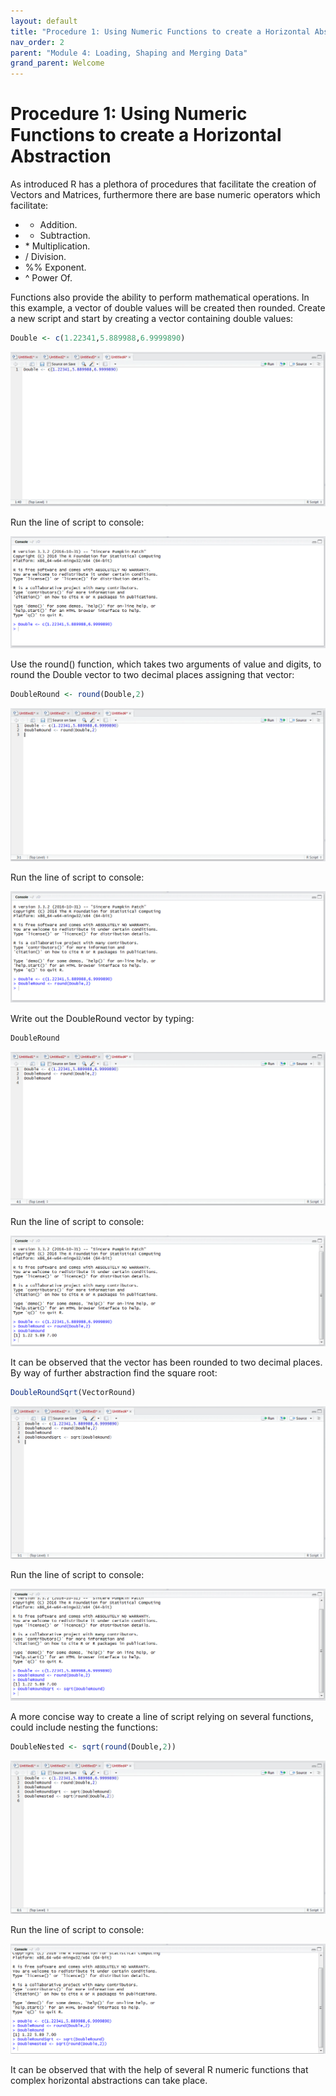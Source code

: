```yaml
---
layout: default
title: "Procedure 1: Using Numeric Functions to create a Horizontal Abstraction"
nav_order: 2
parent: "Module 4: Loading, Shaping and Merging Data"
grand_parent: Welcome
---
```


# Procedure 1: Using Numeric Functions to create a Horizontal Abstraction

As introduced R has a plethora of procedures that facilitate the creation of Vectors and Matrices, furthermore there are base numeric operators which facilitate:

* + Addition.
* - Subtraction.
* \* Multiplication.
* / Division.
* %% Exponent.
* ^ Power Of.

Functions also provide the ability to perform mathematical operations.  In this example, a vector of double values will be created then rounded.  Create a new script and start by creating a vector containing double values:

``` r
Double <- c(1.22341,5.889988,6.9999890)
```

![img.png](img.png)

Run the line of script to console:

![img_1.png](img_1.png)

Use the round() function,  which takes two arguments of value and digits, to round the Double vector to two decimal places assigning that vector:

``` r
DoubleRound <- round(Double,2)
```

![img_2.png](img_2.png)

Run the line of script to console:

![img_3.png](img_3.png)

Write out the DoubleRound vector by typing:

``` r
DoubleRound
```

![img_4.png](img_4.png)

Run the line of script to console:

![img_5.png](img_5.png)

It can be observed that the vector has been rounded to two decimal places.  By way of further abstraction find the square root:

``` r
DoubleRoundSqrt(VectorRound)
```

![img_6.png](img_6.png)

Run the line of script to console:

![img_7.png](img_7.png)

A more concise way to create a line of script relying on several functions, could include nesting the functions:

``` r
DoubleNested <- sqrt(round(Double,2))
```

![img_8.png](img_8.png)

Run the line of script to console:

![img_9.png](img_9.png)

It can be observed that with the help of several R numeric functions that complex horizontal abstractions can take place.